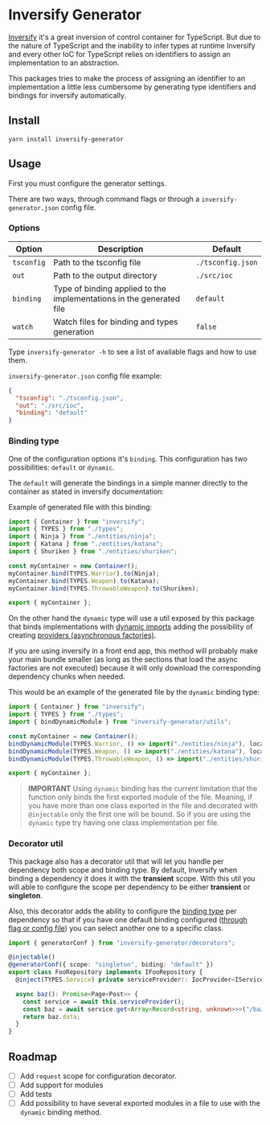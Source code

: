 # Inversify Generator

[Inversify](https://github.com/inversify/InversifyJS) it's a great inversion of control container for TypeScript.
But due to the nature of TypeScript and the inability to infer types at runtime Inversify and every other
IoC for TypeScript relies on identifiers to assign an implementation to an abstraction.

This packages tries to make the process of assigning an identifier to an implementation a little
less cumbersome by generating type identifiers and bindings for inversify automatically.

## Install

```shell
yarn install inversify-generator
```

## Usage

First you must configure the generator settings.

There are two ways, through command flags or through a `inversify-generator.json`
config file.

### Options

| Option     | Description                                                              | Default           |
| ---------- | ------------------------------------------------------------------------ | ----------------- |
| `tsconfig` | Path to the tsconfig file                                                | `./tsconfig.json` |
| `out`      | Path to the output directory                                             | `./src/ioc`       |
| `binding`  | Type of binding applied to the<br/>implementations in the generated file | `default`         |
| `watch`    | Watch files for binding and types generation                             | `false`           |

Type `inversify-generator -h` to see a list of available flags and how to use them.

`inversify-generator.json` config file example:

```json
{
  "tsconfig": "./tsconfig.json",
  "out": "./src/ioc",
  "binding": "default"
}
```

### Binding type

One of the configuration options it's `binding`. This configuration has two possibilities:
`default` or `dynamic`.

The `default` will generate the bindings in a simple manner directly to the container
as stated in inversify documentation:

Example of generated file with this binding:

```typescript
import { Container } from "inversify";
import { TYPES } from "./types";
import { Ninja } from "./entities/ninja";
import { Katana } from "./entities/katana";
import { Shuriken } from "./entities/shuriken";

const myContainer = new Container();
myContainer.bind(TYPES.Warrior).to(Ninja);
myContainer.bind(TYPES.Weapon).to(Katana);
myContainer.bind(TYPES.ThrowableWeapon).to(Shuriken);

export { myContainer };
```

On the other hand the `dynamic` type will use a util exposed by this package that
binds implementations with [dynamic imports](https://developer.mozilla.org/en-US/docs/Web/JavaScript/Reference/Operators/import)
adding the possibility of creating [providers (asynchronous factories)](https://github.com/inversify/InversifyJS/blob/master/wiki/provider_injection.md).

If you are using inversify in a front end app, this method will probably make
your main bundle smaller (as long as the sections that load the async factories are not executed)
because it will only download the corresponding dependency chunks when needed.

This would be an example of the generated file by the `dynamic` binding type:

```typescript
import { Container } from "inversify";
import { TYPES } from "./types";
import { bindDynamicModule } from "inversify-generator/utils";

const myContainer = new Container();
bindDynamicModule(TYPES.Warrior, () => import("./entities/ninja"), locator.bind);
bindDynamicModule(TYPES.Weapon, () => import("./entities/katana"), locator.bind);
bindDynamicModule(TYPES.ThrowableWeapon, () => import("./entities/shuriken"), locator.bind);

export { myContainer };
```

> **IMPORTANT**
> Using `dynamic` binding has the current limitation that the function only binds the
> first exported module of the file. Meaning, if you have more than one class exported
> in the file and decorated with `@injectable` only the first one will be bound. So if you
> are using the `dynamic` type try having one class implementation per file.

### Decorator util

This package also has a decorator util that will let you handle per dependency both scope and binding type.
By default, Inversify when binding a dependency it does it with the **transient** scope. With this util you will able
to configure the scope per dependency to be either **transient** or **singleton**.

Also, this decorator adds the ability to configure the [binding type](#binding-type) per dependency so that if you have one
default binding configured ([through flag or config file](#options)) you can select another one to a specific class.

```typescript
import { generatorConf } from "inversify-generator/decorators";

@injectable()
@generatorConf({ scope: "singleton", biding: "default" })
export class FooRepository implements IFooRepository {
  @inject(TYPES.Service) private serviceProvider!: IocProvider<IService>;

  async baz(): Promise<Page<Post>> {
    const service = await this.serviceProvider();
    const baz = await service.get<Array<Record<string, unknown>>>("/baz");
    return baz.data;
  }
}
```

## Roadmap

- [ ] Add `request` scope for configuration decorator.
- [ ] Add support for modules
- [ ] Add tests
- [ ] Add possibility to have several exported modules in a file to use
      with the `dynamic` binding method.
